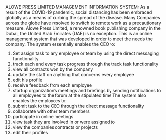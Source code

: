 ALOWE PRESS LIMITED MANAGEMENT INFORMATION SYSTEM:
As a result of the COVID-19 pandemic, social distancing has been embraced globally as a means of curbing the spread of the disease. Many Companies across the globe have resolved to switch to remote work as a precautionary measure. Alowe Press Limited, a renowned book publishing company in the Dubai, the United Arab Emirates (UAE) is no exception. This is an online management system that was developed in order to meet the needs the company.
The system essentially enables the CEO to:
1.	Set assign task to any employee or team by using the direct messaging functionality
2.	track each and every task progress through the track task functionality
3.	view all contracts won by the company
4.	update the staff on anything that concerns every employee
5.	edit his profile
6.	receive feedback from each employee
7.	startup organization’s meetings and briefings by sending notifications to all employees to the forum at the stipulated time
The system also enables the employees to:
1.	 submit task to the CEO through the direct message functionality
2.	collaborate with other team members
3.	participate in online meetings
4.	view task they are involved in or were assigned to 
5.	view the companies contracts or projects
6.	edit their profiles

